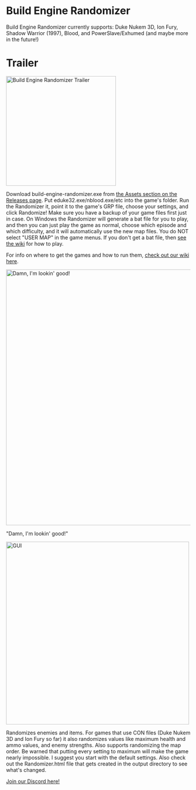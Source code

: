 # Build Engine Randomizer
Build Engine Randomizer currently supports: Duke Nukem 3D, Ion Fury, Shadow Warrior (1997), Blood, and PowerSlave/Exhumed (and maybe more in the future!)

# Trailer

<a href="https://www.youtube.com/watch?v=ARZhfS1SLVE&list=PLZIQTa_kwZhBksj7UzcahPiRaHk87fWch&index=1" target="_blank">
<img src="https://img.youtube.com/vi/ARZhfS1SLVE/0.jpg" alt="Build Engine Randomizer Trailer" height="300"/></a>

Download build-engine-randomizer.exe from [the Assets section on the Releases page](https://github.com/Die4Ever/build-engine-randomizer/releases). Put eduke32.exe/nblood.exe/etc into the game's folder. Run the Randomizer it, point it to the game's GRP file, choose your settings, and click Randomize! Make sure you have a backup of your game files first just in case. On Windows the Randomizer will generate a bat file for you to play, and then you can just play the game as normal, choose which episode and which difficulty, and it will automatically use the new map files. You do NOT select "USER MAP" in the game menus. If you don't get a bat file, then [see the wiki](https://github.com/Die4Ever/build-engine-randomizer/wiki#how-to-use) for how to play.

For info on where to get the games and how to run them, [check out our wiki here](https://github.com/Die4Ever/build-engine-randomizer/wiki).

<img src="https://user-images.githubusercontent.com/30947252/178213934-88e4ef31-89b5-484e-839a-a50f5f88d00f.png" alt="Damn, I'm lookin' good!" width="700"/>

"Damn, I'm lookin' good!"

<img src="https://user-images.githubusercontent.com/30947252/181628805-30325ff1-79a2-4dd6-a2f5-b969d45e4f96.png" alt="GUI" width="500"/>

Randomizes enemies and items. For games that use CON files (Duke Nukem 3D and Ion Fury so far) it also randomizes values like maximum health and ammo values, and enemy strengths. Also supports randomizing the map order. Be warned that putting every setting to maximum will make the game nearly impossible. I suggest you start with the default settings. Also check out the Randomizer.html file that gets created in the output directory to see what's changed.

[Join our Discord here!](https://discord.gg/QwjnYWhKsY)
